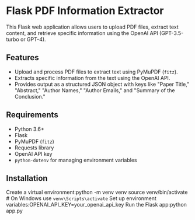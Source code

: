 # Flask PDF Information Extractor

This Flask web application allows users to upload PDF files, extract text content, and retrieve specific information using the OpenAI API (GPT-3.5-turbo or GPT-4).

## Features

- Upload and process PDF files to extract text using PyMuPDF (`fitz`).
- Extracts specific information from the text using the OpenAI API.
- Provides output as a structured JSON object with keys like "Paper Title," "Abstract," "Author Names," "Author Emails," and "Summary of the Conclusion."

## Requirements

- Python 3.6+
- Flask
- PyMuPDF (`fitz`)
- Requests library
- OpenAI API key
- `python-dotenv` for managing environment variables

## Installation
Create a virtual environment:python -m venv venv
source venv/bin/activate   # On Windows use `venv\Scripts\activate`
Set up environment variables:OPENAI_API_KEY=your_openai_api_key
Run the Flask app:python app.py








